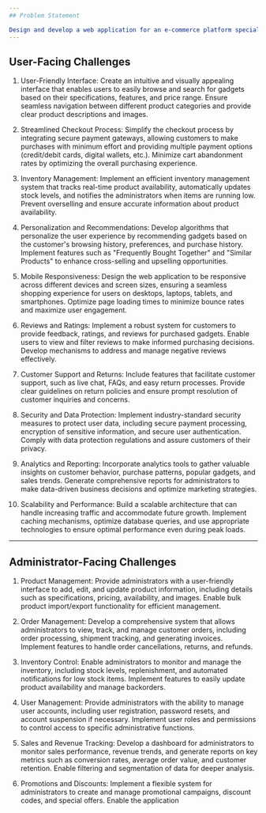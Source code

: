 ```yaml
---
## Problem Statement

Design and develop a web application for an e-commerce platform specializing in selling gadgets, addressing the following challenges for both users and administrators:
---
```


## User-Facing Challenges

1. User-Friendly Interface: Create an intuitive and visually appealing interface that enables users to easily browse and search for gadgets based on their specifications, features, and price range. Ensure seamless navigation between different product categories and provide clear product descriptions and images.

2. Streamlined Checkout Process: Simplify the checkout process by integrating secure payment gateways, allowing customers to make purchases with minimum effort and providing multiple payment options (credit/debit cards, digital wallets, etc.). Minimize cart abandonment rates by optimizing the overall purchasing experience.

3. Inventory Management: Implement an efficient inventory management system that tracks real-time product availability, automatically updates stock levels, and notifies the administrators when items are running low. Prevent overselling and ensure accurate information about product availability.

4. Personalization and Recommendations: Develop algorithms that personalize the user experience by recommending gadgets based on the customer's browsing history, preferences, and purchase history. Implement features such as "Frequently Bought Together" and "Similar Products" to enhance cross-selling and upselling opportunities.

5. Mobile Responsiveness: Design the web application to be responsive across different devices and screen sizes, ensuring a seamless shopping experience for users on desktops, laptops, tablets, and smartphones. Optimize page loading times to minimize bounce rates and maximize user engagement.

6. Reviews and Ratings: Implement a robust system for customers to provide feedback, ratings, and reviews for purchased gadgets. Enable users to view and filter reviews to make informed purchasing decisions. Develop mechanisms to address and manage negative reviews effectively.

7. Customer Support and Returns: Include features that facilitate customer support, such as live chat, FAQs, and easy return processes. Provide clear guidelines on return policies and ensure prompt resolution of customer inquiries and concerns.

8. Security and Data Protection: Implement industry-standard security measures to protect user data, including secure payment processing, encryption of sensitive information, and secure user authentication. Comply with data protection regulations and assure customers of their privacy.

9. Analytics and Reporting: Incorporate analytics tools to gather valuable insights on customer behavior, purchase patterns, popular gadgets, and sales trends. Generate comprehensive reports for administrators to make data-driven business decisions and optimize marketing strategies.

10. Scalability and Performance: Build a scalable architecture that can handle increasing traffic and accommodate future growth. Implement caching mechanisms, optimize database queries, and use appropriate technologies to ensure optimal performance even during peak loads.

---

## Administrator-Facing Challenges

1. Product Management: Provide administrators with a user-friendly interface to add, edit, and update product information, including details such as specifications, pricing, availability, and images. Enable bulk product import/export functionality for efficient management.

2. Order Management: Develop a comprehensive system that allows administrators to view, track, and manage customer orders, including order processing, shipment tracking, and generating invoices. Implement features to handle order cancellations, returns, and refunds.

3. Inventory Control: Enable administrators to monitor and manage the inventory, including stock levels, replenishment, and automated notifications for low stock items. Implement features to easily update product availability and manage backorders.

4. User Management: Provide administrators with the ability to manage user accounts, including user registration, password resets, and account suspension if necessary. Implement user roles and permissions to control access to specific administrative functions.

5. Sales and Revenue Tracking: Develop a dashboard for administrators to monitor sales performance, revenue trends, and generate reports on key metrics such as conversion rates, average order value, and customer retention. Enable filtering and segmentation of data for deeper analysis.

6. Promotions and Discounts: Implement a flexible system for administrators to create and manage promotional campaigns, discount codes, and special offers. Enable the application
